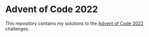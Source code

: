 # Advent of Code 2022 

This repository contains my solutions to the [Advent of Code 2022](https://adventofcode.com/2022) challenges.
